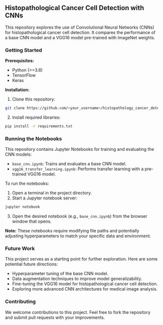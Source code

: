 ## Histopathological Cancer Cell Detection with CNNs

This repository explores the use of Convolutional Neural Networks (CNNs) for histopathological cancer cell detection. It compares the performance of a base CNN model and a VGG16 model pre-trained with ImageNet weights.

### Getting Started

**Prerequisites:**

* Python (>=3.6)
* TensorFlow
* Keras

**Installation:**

1. Clone this repository:

```bash
git clone https://github.com/<your_username>/histopathology_cancer_detection.git
```

2. Install required libraries:

```bash
pip install -r requirements.txt
```

### Running the Notebooks

This repository contains Jupyter Notebooks for training and evaluating the CNN models:

* `base_cnn.ipynb`: Trains and evaluates a base CNN model.
* `vgg16_transfer_learning.ipynb`: Performs transfer learning with a pre-trained VGG16 model.

To run the notebooks:

1. Open a terminal in the project directory.
2. Start a Jupyter notebook server:

```bash
jupyter notebook
```

3. Open the desired notebook (e.g., `base_cnn.ipynb`) from the browser window that opens.

**Note:** These notebooks require modifying file paths and potentially adjusting hyperparameters to match your specific data and environment.



### Future Work

This project serves as a starting point for further exploration. Here are some potential future directions:

* Hyperparameter tuning of the base CNN model.
* Data augmentation techniques to improve model generalizability.
* Fine-tuning the VGG16 model for histopathological cancer cell detection.
* Exploring more advanced CNN architectures for medical image analysis.


### Contributing

We welcome contributions to this project. Feel free to fork the repository and submit pull requests with your improvements.
